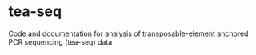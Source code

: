 # tea-seq
Code and documentation for analysis of transposable-element anchored PCR sequencing (tea-seq) data
